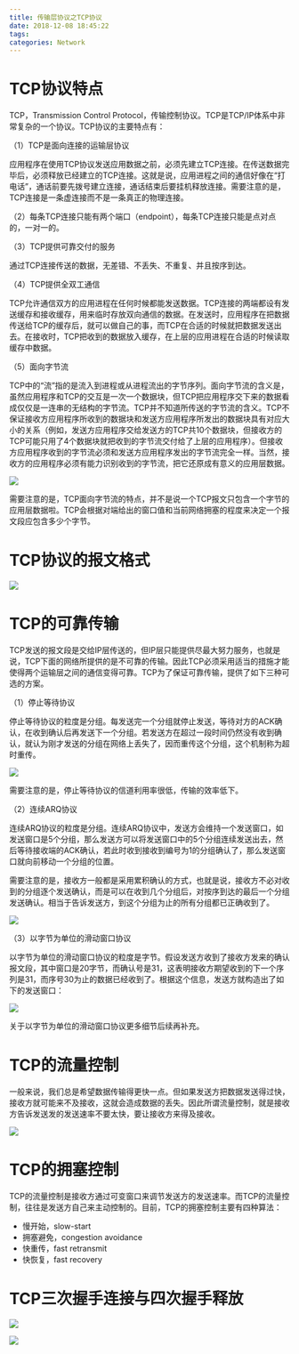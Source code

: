 ```yaml
---
title: 传输层协议之TCP协议
date: 2018-12-08 18:45:22
tags:
categories: Network
---
```


# TCP协议特点

TCP，Transmission Control Protocol，传输控制协议。TCP是TCP/IP体系中非常复杂的一个协议。TCP协议的主要特点有：

（1）TCP是面向连接的运输层协议

应用程序在使用TCP协议发送应用数据之前，必须先建立TCP连接。在传送数据完毕后，必须释放已经建立的TCP连接。这就是说，应用进程之间的通信好像在“打电话”，通话前要先拨号建立连接，通话结束后要挂机释放连接。需要注意的是，TCP连接是一条虚连接而不是一条真正的物理连接。

（2）每条TCP连接只能有两个端口（endpoint），每条TCP连接只能是点对点的，一对一的。

（3）TCP提供可靠交付的服务

通过TCP连接传送的数据，无差错、不丢失、不重复、并且按序到达。

（4）TCP提供全双工通信

TCP允许通信双方的应用进程在任何时候都能发送数据。TCP连接的两端都设有发送缓存和接收缓存，用来临时存放双向通信的数据。在发送时，应用程序在把数据传送给TCP的缓存后，就可以做自己的事，而TCP在合适的时候就把数据发送出去。在接收时，TCP把收到的数据放入缓存，在上层的应用进程在合适的时候读取缓存中数据。

（5）面向字节流

TCP中的“流”指的是流入到进程或从进程流出的字节序列。面向字节流的含义是，虽然应用程序和TCP的交互是一次一个数据块，但TCP把应用程序交下来的数据看成仅仅是一连串的无结构的字节流。TCP并不知道所传送的字节流的含义。TCP不保证接收方应用程序所收到的数据块和发送方应用程序所发出的数据块具有对应大小的关系（例如，发送方应用程序交给发送方的TCP共10个数据块，但接收方的TCP可能只用了4个数据块就把收到的字节流交付给了上层的应用程序）。但接收方应用程序收到的字节流必须和发送方应用程序发出的字节流完全一样。当然，接收方的应用程序必须有能力识别收到的字节流，把它还原成有意义的应用层数据。

![](/images/network_tcp_1_1.png)

需要注意的是，TCP面向字节流的特点，并不是说一个TCP报文只包含一个字节的应用层数据啦。TCP会根据对端给出的窗口值和当前网络拥塞的程度来决定一个报文段应包含多少个字节。

# TCP协议的报文格式

![](/images/network_tcp_1_2.png)

# TCP的可靠传输

TCP发送的报文段是交给IP层传送的，但IP层只能提供尽最大努力服务，也就是说，TCP下面的网络所提供的是不可靠的传输。因此TCP必须采用适当的措施才能使得两个运输层之间的通信变得可靠。TCP为了保证可靠传输，提供了如下三种可选的方案。

（1）停止等待协议

停止等待协议的粒度是分组。每发送完一个分组就停止发送，等待对方的ACK确认，在收到确认后再发送下一个分组。若发送方在超过一段时间仍然没有收到确认，就认为刚才发送的分组在网络上丢失了，因而重传这个分组，这个机制称为超时重传。

![](/images/network_tcp_1_3.png)

需要注意的是，停止等待协议的信道利用率很低，传输的效率低下。

（2）连续ARQ协议

连续ARQ协议的粒度是分组。连续ARQ协议中，发送方会维持一个发送窗口，如发送窗口是5个分组，那么发送方可以将发送窗口中的5个分组连续发送出去，然后等待接收端的ACK确认，若此时收到接收到编号为1的分组确认了，那么发送窗口就向前移动一个分组的位置。

需要注意的是，接收方一般都是采用累积确认的方式，也就是说，接收方不必对收到的分组逐个发送确认，而是可以在收到几个分组后，对按序到达的最后一个分组发送确认。相当于告诉发送方，到这个分组为止的所有分组都已正确收到了。

![](/images/network_tcp_1_4.png)

（3）以字节为单位的滑动窗口协议

以字节为单位的滑动窗口协议的粒度是字节。假设发送方收到了接收方发来的确认报文段，其中窗口是20字节，而确认号是31，这表明接收方期望收到的下一个序列是31，而序号30为止的数据已经收到了。根据这个信息，发送方就构造出了如下的发送窗口：

![](/images/network_tcp_1_5.png)

关于以字节为单位的滑动窗口协议更多细节后续再补充。

# TCP的流量控制

一般来说，我们总是希望数据传输得更快一点。但如果发送方把数据发送得过快，接收方就可能来不及接收，这就会造成数据的丢失。因此所谓流量控制，就是接收方告诉发送发的发送速率不要太快，要让接收方来得及接收。

![](/images/network_tcp_1_6.png)

# TCP的拥塞控制

TCP的流量控制是接收方通过可变窗口来调节发送方的发送速率。而TCP的流量控制，往往是发送方自己来主动控制的。目前，TCP的拥塞控制主要有四种算法：

- 慢开始，slow-start
- 拥塞避免，congestion avoidance
- 快重传，fast retransmit
- 快恢复，fast recovery

# TCP三次握手连接与四次握手释放

![](/images/network_tcp_1_7.png)

![](/images/network_tcp_1_8.png)
